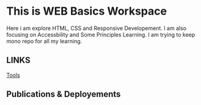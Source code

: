 # This is WEB Basics Workspace

Here i am explore HTML, CSS and Responsive Developement.
I am also focusing on Accessbility and Some Principles Learning.
I am trying to keep mono repo for all my learning.

## LINKS
[Tools](./tools/index.md)

## Publications & Deployements
